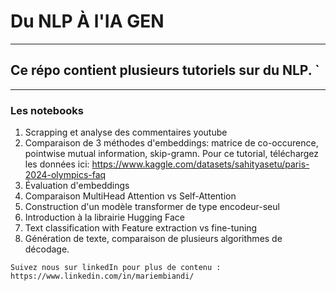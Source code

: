 # Du NLP À l'IA GEN
*************************************
##  Ce répo contient plusieurs tutoriels sur du NLP. `
-------------------------------------------------------
### Les notebooks
1. Scrapping et analyse des commentaires youtube
2. Comparaison de 3 méthodes d'embeddings: matrice de co-occurence, pointwise mutual information, skip-gramn. Pour ce tutorial, téléchargez les données ici: https://www.kaggle.com/datasets/sahityasetu/paris-2024-olympics-faq 
3. Évaluation d'embeddings
4. Comparaison MultiHead Attention vs Self-Attention
5. Construction d'un modèle transformer de type encodeur-seul
6. Introduction à la librairie Hugging Face
7. Text classification with Feature extraction vs fine-tuning
8. Génération de texte, comparaison de plusieurs algorithmes de décodage.

`Suivez nous sur linkedIn pour plus de contenu : https://www.linkedin.com/in/mariembiandi/`
